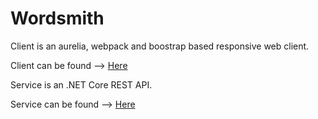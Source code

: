 # Wordsmith

Client is an aurelia, webpack and boostrap based responsive web client.

Client can be found 
--> [Here](wordsmith/src/Client/)

Service is an .NET Core REST API.

Service can be found
--> [Here](wordsmith/src/Service/)
